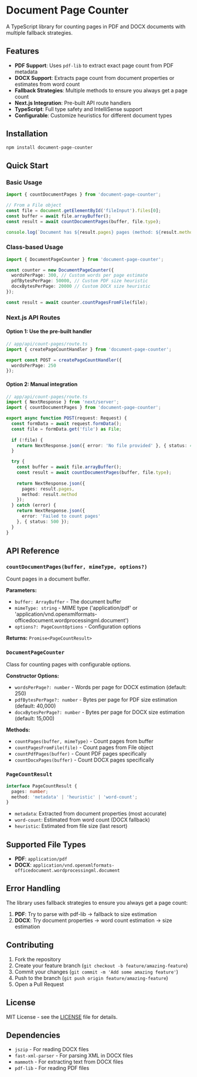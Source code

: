 # Document Page Counter

A TypeScript library for counting pages in PDF and DOCX documents with multiple fallback strategies.

## Features

- **PDF Support**: Uses `pdf-lib` to extract exact page count from PDF metadata
- **DOCX Support**: Extracts page count from document properties or estimates from word count
- **Fallback Strategies**: Multiple methods to ensure you always get a page count
- **Next.js Integration**: Pre-built API route handlers
- **TypeScript**: Full type safety and IntelliSense support
- **Configurable**: Customize heuristics for different document types

## Installation

```bash
npm install document-page-counter
```

## Quick Start

### Basic Usage

```typescript
import { countDocumentPages } from 'document-page-counter';

// From a File object
const file = document.getElementById('fileInput').files[0];
const buffer = await file.arrayBuffer();
const result = await countDocumentPages(buffer, file.type);

console.log(`Document has ${result.pages} pages (method: ${result.method})`);
```

### Class-based Usage

```typescript
import { DocumentPageCounter } from 'document-page-counter';

const counter = new DocumentPageCounter({
  wordsPerPage: 300, // Custom words per page estimate
  pdfBytesPerPage: 50000, // Custom PDF size heuristic
  docxBytesPerPage: 20000 // Custom DOCX size heuristic
});

const result = await counter.countPagesFromFile(file);
```

### Next.js API Routes

#### Option 1: Use the pre-built handler

```typescript
// app/api/count-pages/route.ts
import { createPageCountHandler } from 'document-page-counter';

export const POST = createPageCountHandler({
  wordsPerPage: 250
});
```

#### Option 2: Manual integration

```typescript
// app/api/count-pages/route.ts
import { NextResponse } from 'next/server';
import { countDocumentPages } from 'document-page-counter';

export async function POST(request: Request) {
  const formData = await request.formData();
  const file = formData.get('file') as File;
  
  if (!file) {
    return NextResponse.json({ error: 'No file provided' }, { status: 400 });
  }

  try {
    const buffer = await file.arrayBuffer();
    const result = await countDocumentPages(buffer, file.type);
    
    return NextResponse.json({ 
      pages: result.pages,
      method: result.method 
    });
  } catch (error) {
    return NextResponse.json({ 
      error: 'Failed to count pages' 
    }, { status: 500 });
  }
}
```

## API Reference

### `countDocumentPages(buffer, mimeType, options?)`

Count pages in a document buffer.

**Parameters:**
- `buffer: ArrayBuffer` - The document buffer
- `mimeType: string` - MIME type ('application/pdf' or 'application/vnd.openxmlformats-officedocument.wordprocessingml.document')
- `options?: PageCountOptions` - Configuration options

**Returns:** `Promise<PageCountResult>`

### `DocumentPageCounter`

Class for counting pages with configurable options.

**Constructor Options:**
- `wordsPerPage?: number` - Words per page for DOCX estimation (default: 250)
- `pdfBytesPerPage?: number` - Bytes per page for PDF size estimation (default: 40,000)
- `docxBytesPerPage?: number` - Bytes per page for DOCX size estimation (default: 15,000)

**Methods:**
- `countPages(buffer, mimeType)` - Count pages from buffer
- `countPagesFromFile(file)` - Count pages from File object
- `countPdfPages(buffer)` - Count PDF pages specifically
- `countDocxPages(buffer)` - Count DOCX pages specifically

### `PageCountResult`

```typescript
interface PageCountResult {
  pages: number;
  method: 'metadata' | 'heuristic' | 'word-count';
}
```

- `metadata`: Extracted from document properties (most accurate)
- `word-count`: Estimated from word count (DOCX fallback)
- `heuristic`: Estimated from file size (last resort)

## Supported File Types

- **PDF**: `application/pdf`
- **DOCX**: `application/vnd.openxmlformats-officedocument.wordprocessingml.document`

## Error Handling

The library uses fallback strategies to ensure you always get a page count:

1. **PDF**: Try to parse with pdf-lib → fallback to size estimation
2. **DOCX**: Try document properties → word count estimation → size estimation

## Contributing

1. Fork the repository
2. Create your feature branch (`git checkout -b feature/amazing-feature`)
3. Commit your changes (`git commit -m 'Add some amazing feature'`)
4. Push to the branch (`git push origin feature/amazing-feature`)
5. Open a Pull Request

## License

MIT License - see the [LICENSE](LICENSE) file for details.

## Dependencies

- `jszip` - For reading DOCX files
- `fast-xml-parser` - For parsing XML in DOCX files  
- `mammoth` - For extracting text from DOCX files
- `pdf-lib` - For reading PDF files